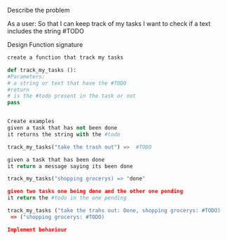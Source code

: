 
Describe the problem

As a user:
So that I can keep track of my tasks
I want to check if a text includes the string #TODO

Design Function signature
```python
create a function that track my tasks 

def track_my_tasks ():
#Parameters:
# a string or text that have the #TODO 
#return 
# is the #todo present in the task or not 
pass


Create examples 
given a task that has not been done 
it returns the string with the #todo 

track_my_tasks("take the trash out") =>  #TODO

given a task that has been done
it return a message saying its been done

track_my_tasks("shopping grocerys) => "done"

given two tasks one being done and the other one pending 
it return the #todo in the one pending 

track_my_tasks ("take the trahs out: Done, shopping grocerys: #TODO)
 => ("shopping grocerys: #TODO)

Implement behaviour 
